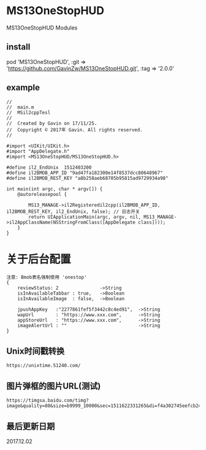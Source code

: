 # MS13OneStopHUD 
MS13OneStopHUD Modules

## install
pod 'MS13OneStopHUD', :git => 'https://github.com/GavinZw/MS13OneStopHUD.git', :tag => '2.0.0'


## example
    //
    //  main.m
    //  MSil2cppTesl
    //
    //  Created by Gavin on 17/11/25.
    //  Copyright © 2017年 Gavin. All rights reserved.
    //

    #import <UIKit/UIKit.h>
    #import "AppDelegate.h"
    #import <MS13OneStopHUD/MS13OneStopHUD.h>

    #define il2_EndUnix  1512403200
    #define il2BMOB_APP_ID "9ad47fa182300e14f8537dcc80648967"
    #define il2BMOB_REST_KEY "a8b258aeb68705b95815ad9729934a98"

    int main(int argc, char * argv[]) {
        @autoreleasepool {
        
            MS13_MANAGE->il2Registeredil2cpp(il2BMOB_APP_ID, il2BMOB_REST_KEY, il2_EndUnix, false); // 日志开关
            return UIApplicationMain(argc, argv, nil, MS13_MANAGE->il2AppClassName(NSStringFromClass([AppDelegate class])));
        }
    }

# 关于后台配置

    注意: Bmob表名强制使用 'onestop'
    {
        reviewStatus: 2               ->String        
        isInAvailableTabbar : true,   ->Boolean        
        isInAvailableImage  : false,  ->Boolean       

        jpushAppKey   :"2277861fef5f3442c8c4ed91",  ->String   
        wapUrl        : "https://www.xxx.com",      ->String   
        appStoreUrl   : "https://www.xxx.com",      ->String   
        imageAlertUrl : ""                          ->String   
    }


## Unix时间戳转换
    https://unixtime.51240.com/

## 图片弹框的图片URL(测试)
    https://timgsa.baidu.com/timg?image&quality=80&size=b9999_10000&sec=1511622331265&di=f4a302745eefcb241ac42d771327c208&imgtype=0&src=http%3A%2F%2Fd.paper.i4.cn%2Fmax%2F2016%2F07%2F08%2F11%2F1467947204022_175808.jpg

## 最后更新日期
 2017.12.02
